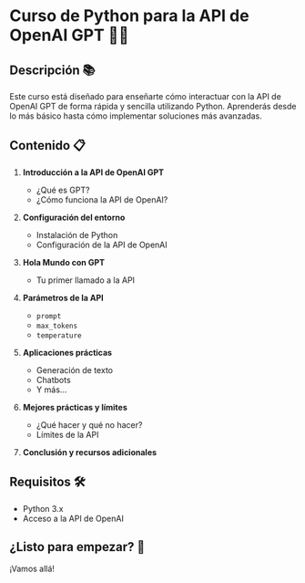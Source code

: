 # Curso de Python para la API de OpenAI GPT 🐍🤖

## Descripción 📚

Este curso está diseñado para enseñarte cómo interactuar con la API de OpenAI GPT de forma rápida y sencilla utilizando Python. Aprenderás desde lo más básico hasta cómo implementar soluciones más avanzadas.

## Contenido 📋

1. **Introducción a la API de OpenAI GPT**
    - ¿Qué es GPT?
    - ¿Cómo funciona la API de OpenAI?

2. **Configuración del entorno**
    - Instalación de Python
    - Configuración de la API de OpenAI

3. **Hola Mundo con GPT**
    - Tu primer llamado a la API

4. **Parámetros de la API**
    - `prompt`
    - `max_tokens`
    - `temperature`

5. **Aplicaciones prácticas**
    - Generación de texto
    - Chatbots
    - Y más...

6. **Mejores prácticas y límites**
    - ¿Qué hacer y qué no hacer?
    - Límites de la API

7. **Conclusión y recursos adicionales**

## Requisitos 🛠

- Python 3.x
- Acceso a la API de OpenAI

## ¿Listo para empezar? 🚀

¡Vamos allá!
